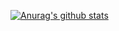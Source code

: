 [![Anurag's github stats](https://github-readme-stats.vercel.app/api?username=Eliteguo&show_icons=true&theme=merko)](https://github.com/anuraghazra/github-readme-stats)

